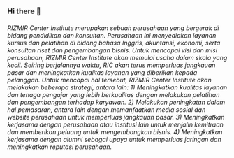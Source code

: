 ### Hi there 👋

###### RIZMIR Center Institute merupakan sebuah perusahaan yang bergerak di bidang pendidikan dan konsultan. Perusahaan ini menyediakan layanan kursus dan pelatihan di bidang bahasa Inggris, akuntansi, ekonomi, serta konsultan riset dan pengembangan bisnis. Untuk mencapai visi dan misi perusahaan, RIZMIR Center Institute akan memulai usaha dalam skala yang kecil. Seiring berjalannya waktu, RIC akan terus memperluas jangkauan pasar dan meningkatkan kualitas layanan yang diberikan kepada pelanggan. Untuk mencapai hal tersebut, RIZMIR Center Institute akan melakukan beberapa strategi, antara lain: 1) Meningkatkan kualitas layanan dan tenaga pengajar yang lebih berkualitas dengan melakukan pelatihan dan pengembangan terhadap karyawan. 2) Melakukan peningkatan dalam hal pemasaran, antara lain dengan memanfaatkan media sosial dan website perusahaan untuk memperluas jangkauan pasar. 3) Meningkatkan kerjasama dengan perusahaan atau institusi lain untuk menjalin kemitraan dan memberikan peluang untuk mengembangkan bisnis. 4) Meningkatkan kerjasama dengan alumni sebagai upaya untuk memperluas jaringan dan meningkatkan reputasi perusahaan.
